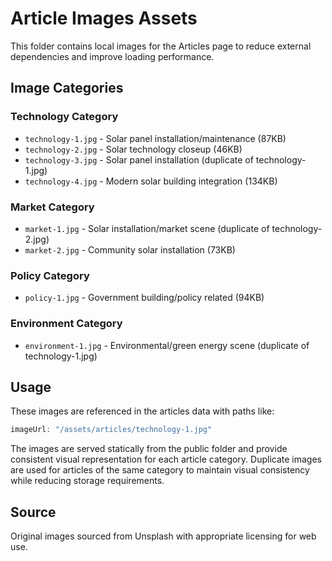 # Article Images Assets

This folder contains local images for the Articles page to reduce external dependencies and improve loading performance.

## Image Categories

### Technology Category
- `technology-1.jpg` - Solar panel installation/maintenance (87KB)
- `technology-2.jpg` - Solar technology closeup (46KB) 
- `technology-3.jpg` - Solar panel installation (duplicate of technology-1.jpg)
- `technology-4.jpg` - Modern solar building integration (134KB)

### Market Category
- `market-1.jpg` - Solar installation/market scene (duplicate of technology-2.jpg)
- `market-2.jpg` - Community solar installation (73KB)

### Policy Category
- `policy-1.jpg` - Government building/policy related (94KB)

### Environment Category
- `environment-1.jpg` - Environmental/green energy scene (duplicate of technology-1.jpg)

## Usage

These images are referenced in the articles data with paths like:
```javascript
imageUrl: "/assets/articles/technology-1.jpg"
```

The images are served statically from the public folder and provide consistent visual representation for each article category. Duplicate images are used for articles of the same category to maintain visual consistency while reducing storage requirements.

## Source
Original images sourced from Unsplash with appropriate licensing for web use.